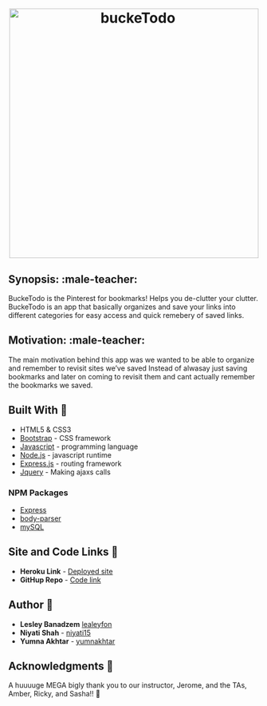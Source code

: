 <h1 align="center">
  <img src="public/image/logo.png" alt="buckeTodo" width="500">
</h1>

## Synopsis: :male-teacher:

BuckeTodo is the Pinterest for bookmarks! Helps you de-clutter your clutter. BuckeTodo is an app that basically organizes and save your links into different categories for easy access and quick remebery of saved links. 

## Motivation: :male-teacher:
The main motivation behind this app was we wanted to be able to organize and remember to revisit sites we’ve saved Instead of alwasay just saving bookmarks and later on coming to revisit them and cant actually remember the bookmarks we saved.


## Built With :crescent_moon:
* HTML5 & CSS3
* [Bootstrap](https://getbootstrap.com/) - CSS framework
* [Javascript](https://www.javascript.com/) - programming language
* [Node.js](https://nodejs.org/en/) - javascript runtime
* [Express.js](https://expressjs.com/) - routing framework
* [Jquery](https://jquery.com/) - Making ajaxs calls 

### NPM Packages
* [Express](https://www.npmjs.com/package/express)
* [body-parser](https://www.npmjs.com/package/body-parser)
* [mySQL](https://www.npmjs.com/package/mysql)

## Site and Code Links :link:

* **Heroku Link** - [Deployed site](https://bucketodo.herokuapp.com/login)
* **GitHup Repo** - [Code link](https://github.com/lesleyfon/buckeTodo)


## Author :key:
* **Lesley Banadzem** [lealeyfon](https://github.com/lealeyfon)
* **Niyati Shah** - [niyati15](https://github.com/niyati15)
* **Yumna Akhtar** - [yumnakhtar](https://github.com/yumnakhtar)


## Acknowledgments :pray:
A huuuuge MEGA bigly thank you to our instructor, Jerome, and the TAs, Amber, Ricky, and Sasha!!  :grimacing:
